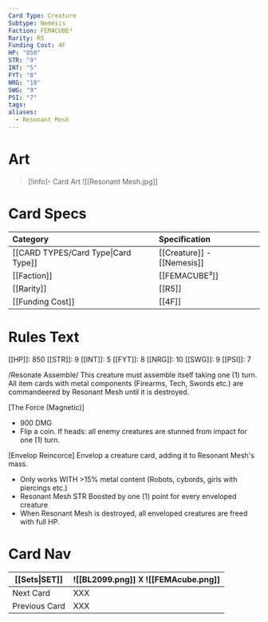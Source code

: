 ```yaml
---
Card Type: Creature
Subtype: Nemesis
Faction: FEMACUBE³
Rarity: R5
Funding Cost: 4F
HP: "850"
STR: "9"
INT: "5"
FYT: "8"
NRG: "10"
SWG: "9"
PSI: "7"
tags: 
aliases:
  - Resonant Mesh
---
```

# Art

> [!info]- Card Art
> ![[Resonant Mesh.jpg]]

# Card Specs

| Category | Specification| 
| :--- | :--- |
| [[CARD TYPES/Card Type\|Card Type]] | [[Creature]] - [[Nemesis]] |  
| [[Faction]] | [[FEMACUBE³]] |  
| [[Rarity]] | [[R5]] |  
| [[Funding Cost]] | [[4F]] |  

# Rules Text  

[[HP]]: 850 [[STR]]: 9 [[INT]]: 5 [[FYT]]: 8 [[NRG]]: 10 [[SWG]]: 9 [[PSI]]: 7  

/Resonate Assemble/ 
This creature must assemble itself taking one (1) turn.
All item cards with metal components (Firearms, Tech, Swords etc.) are commandeered by Resonant Mesh until it is destroyed.

[The Force (Magnetic)] 
- 900 DMG
- Flip a coin. If heads: all enemy creatures are stunned from impact for one (1) turn.

[Envelop Reincorce] 
Envelop a creature card, adding it to Resonant Mesh's mass.
- Only works WITH >15% metal content (Robots, cybords, girls with piercings etc.)
- Resonant Mesh STR Boosted by one (1) point for every enveloped creature
- When Resonant Mesh is destroyed, all enveloped creatures are freed with full HP.

# Card Nav

| [[Sets\|SET]] |  ![[BL2099.png]] 𐌢 ![[FEMAcube.png]] |
| --- | --- |
| Next Card | XXX |
| Previous Card | XXX |

